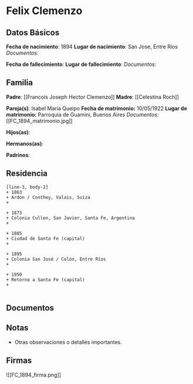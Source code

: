 # Felix Clemenzo

## Datos Básicos

**Fecha de nacimiento**: 1894
**Lugar de nacimiento**: San Jose, Entre Rios
*Documentos:*

**Fecha de fallecimiento**:
**Lugar de fallecimiento**:
*Documentos:*

## Familia

**Padre**: [[Francois Joseph Hector Clemenzo]]
**Madre**: [[Celestina Roch]]

**Pareja(s)**: Isabel Maria Queipo
**Fecha de matrimonio:** 10/05/1922
**Lugar de matrimonio:** Parroquia de Guamini, Buenos Aires
*Documentos:* [[FC_1894_matrimonio.jpg]]


**Hijos(as)**: 

**Hermanos(as)**:

**Padrinos**:

## Residencia

```timeline
[line-3, body-2]
+ 1863
+ Ardon / Conthey, Valais, Suiza
+ 

+ 1873 
+ Colonia Cullen, San Javier, Santa Fe, Argentina
+
  
+ 1885
+ Ciudad de Santa Fe (capital)
+ 
  
+ 1895
+ Colonia San José / Colón, Entre Ríos
+ 
  
+ 1950
+ Retorno a Santa Fe (capital)
+
    
```

## Documentos


## Notas
- Otras observaciones o detalles importantes.

## Firmas

![[FC_1894_firma.png]]
